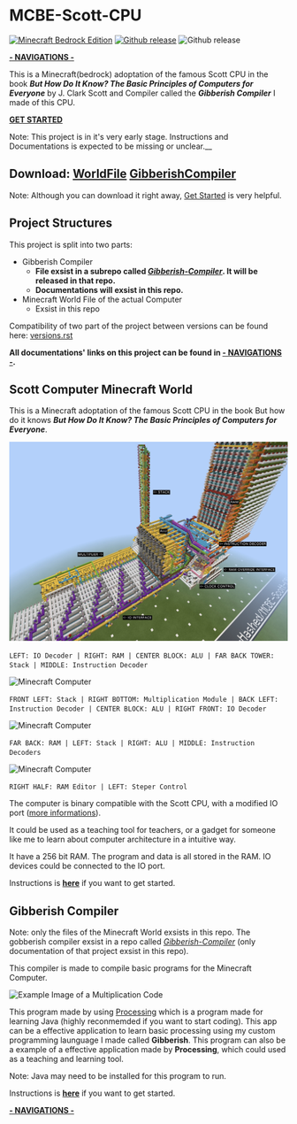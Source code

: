 # MCBE-Scott-CPU
[![Minecraft Bedrock Edition](https://img.shields.io/badge/Minecraft-Bedrock%20Edition-brightgreen?style=for-the-badge)](https://www.minecraft.net/)
[![Github release](https://img.shields.io/github/downloads/YuandaLiu-Hashed/MCBE-Scott-CPU/total.svg?style=for-the-badge)](https://github.com/YuandaLiu-Hashed/MCBE-Scott-CPU-World/releases)
![Github release](https://img.shields.io/github/repo-size/YuandaLiu-Hashed/MCBE-Scott-CPU.svg?color=blue&style=for-the-badge)

[__- NAVIGATIONS -__](/Documents/navigations.md)

This is a Minecraft(bedrock) adoptation of the famous Scott CPU in the book **_But How Do It Know? The Basic Principles of Computers for Everyone_** by J. Clark Scott and Compiler called the **_Gibberish Compiler_** I made of this CPU. 

__[GET STARTED](/Documents/get_started.md)__

Note: This project is in it's very early stage. Instructions and Documentations is expected to be missing or unclear.__

## Download: [WorldFile](https://github.com/YuandaLiu-Hashed/MCBE-Scott-CPU/releases) [GibberishCompiler](https://github.com/YuandaLiu-Hashed/Gibberish-Compiler/releases)

Note: Although you can download it right away, [Get Started](/Documents/get_started.md) is very helpful.

## Project Structures
This project is split into two parts: 
* Gibberish Compiler
   * __File exsist in a subrepo called _[Gibberish-Compiler](https://github.com/YuandaLiu-Hashed/Gibberish-Compiler)_. It will be released in that repo.__
   * __Documentations will exsist in this repo.__
* Minecraft World File of the actual Computer 
   * Exsist in this repo

Compatibility of two part of the project between versions can be found here: [versions.rst](/Documents/versions.rst)

__All documentations' links on this project can be found in [- NAVIGATIONS -](/Documents/navigations.md).__

## Scott Computer Minecraft World

This is a Minecraft adoptation of the famous Scott CPU in the book But how do it knows **_But How Do It Know? The Basic Principles of Computers for Everyone_**. 

![Minecraft Computer](/Documents/images/image_002.jpg)

```LEFT: IO Decoder | RIGHT: RAM | CENTER BLOCK: ALU | FAR BACK TOWER: Stack | MIDDLE: Instruction Decoder```

![Minecraft Computer](/Documents/images/image_003.jpg)

```FRONT LEFT: Stack | RIGHT BOTTOM: Multiplication Module | BACK LEFT: Instruction Decoder | CENTER BLOCK: ALU | RIGHT FRONT: IO Decoder```

![Minecraft Computer](/Documents/images/image_004.jpg)

```FAR BACK: RAM | LEFT: Stack | RIGHT: ALU | MIDDLE: Instruction Decoders```

![Minecraft Computer](/Documents/images/image_005.jpg)

```RIGHT HALF: RAM Editor | LEFT: Steper Control```

The computer is binary compatible with the Scott CPU, with a modified IO port ([more informations](/Documents/compiler/instructions.rst)). 

It could be used as a teaching tool for teachers, or a gadget for someone like me to learn about computer architecture in a intuitive way. 

It have a 256 bit RAM. The program and data is all stored in the RAM. IO devices could be connected to the IO port. 

Instructions is __[here](/Documents/get_started.md#Scott-CPU-Minecraft-World)__ if you want to get started. 

## Gibberish Compiler
Note: only the files of the Minecraft World exsists in this repo. The gobberish compiler exsist in a repo called _[Gibberish-Compiler](https://github.com/YuandaLiu-Hashed/Gibberish-Compiler)_ (only documentation of that project exsist in this repo).

This compiler is made to compile basic programs for the Minecraft Computer. 

![Example Image of a Multiplication Code](/Documents/images/image_001.jpg)

This program made by using [Processing](https://processing.org) which is a program made for learning Java (highly reconmemded if you want to start coding). 
This app can be a effective application to learn basic processing using my custom programming launguage I made called __Gibberish__. 
This program can also be a example of a effective application made by __Processing__, which could used as a teaching and learning tool. 

Note: Java may need to be installed for this program to run. 

Instructions is __[here](/Documents/get_started.md#Gibberish-Compiler)__ if you want to get started.

[__- NAVIGATIONS -__](/Documents/navigations.md)

